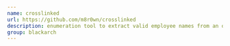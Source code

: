 ```yaml
---
name: crosslinked
url: https://github.com/m8r0wn/crosslinked
description: enumeration tool to extract valid employee names from an organization through search engine scraping. URL : https://github.com/m8r0wn/crosslinked Groups : blackarch blackarch-social blackarch-recon
group: blackarch
---
```

